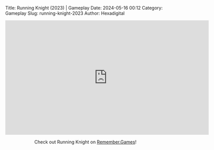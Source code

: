 Title: Running Knight (2023) | Gameplay
Date: 2024-05-16 00:12
Category: Gameplay
Slug: running-knight-2023
Author: Hexadigital

<center><iframe src="https://www.youtube.com/embed/be2zVRUs6i4?feature=oembed" allow="accelerometer; autoplay; encrypted-media; gyroscope; picture-in-picture" width="640" height="360" frameborder="0"></iframe>

Check out Running Knight on [Remember.Games](https://remember.games/game/8866/running-knight/)!</center>